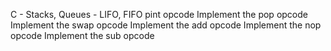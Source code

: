 C - Stacks, Queues - LIFO, FIFO
pint
opcode
Implement the pop opcode
Implement the swap opcode
Implement the add opcode
Implement the nop opcode
Implement the sub opcode
